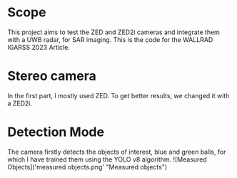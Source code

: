 # Scope
This project aims to test the ZED and ZED2i cameras and integrate them with a UWB radar, for SAR imaging. This is the code for the WALLRAD IGARSS 2023 Article.

# Stereo camera
In the first part, I mostly used ZED. To get better results, we changed it with a ZED2i.

# Detection Mode
The camera firstly detects the objects of interest, blue and green balls, for which I have trained them using the YOLO v8 algorithm.
![Measured Objects]('measured objects.png' "Measured objects")
